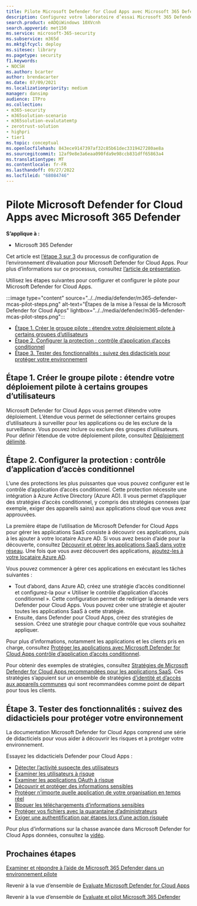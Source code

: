 ```yaml
---
title: Pilote Microsoft Defender for Cloud Apps avec Microsoft 365 Defender
description: Configurez votre laboratoire d’essai Microsoft 365 Defender ou votre environnement pilote pour tester et tester la solution de sécurité conçue pour protéger les appareils, l’identité, les données et les applications.
search.product: eADQiWindows 10XVcnh
search.appverid: met150
ms.service: microsoft-365-security
ms.subservice: m365d
ms.mktglfcycl: deploy
ms.sitesec: library
ms.pagetype: security
f1.keywords:
- NOCSH
ms.author: bcarter
author: brendacarter
ms.date: 07/09/2021
ms.localizationpriority: medium
manager: dansimp
audience: ITPro
ms.collection:
- m365-security
- m365solution-scenario
- m365solution-evalutatemtp
- zerotrust-solution
- highpri
- tier1
ms.topic: conceptual
ms.openlocfilehash: 843ece9147397af32c85b61dec3319427280ae8a
ms.sourcegitcommit: 12af9e8e3a6eaa090fda9e98ccb831dff65863a4
ms.translationtype: MT
ms.contentlocale: fr-FR
ms.lasthandoff: 09/27/2022
ms.locfileid: "68084746"
---
```

# <a name="pilot-microsoft-defender-for-cloud-apps-with-microsoft-365-defender"></a>Pilote Microsoft Defender for Cloud Apps avec Microsoft 365 Defender


**S’applique à :**
- Microsoft 365 Defender

Cet article est [l’étape 3 sur 3](eval-defender-mcas-overview.md) du processus de configuration de l’environnement d’évaluation pour Microsoft Defender for Cloud Apps. Pour plus d’informations sur ce processus, consultez [l’article de présentation](eval-defender-mcas-overview.md).

Utilisez les étapes suivantes pour configurer et configurer le pilote pour Microsoft Defender for Cloud Apps.


:::image type="content" source="../../media/defender/m365-defender-mcas-pilot-steps.png" alt-text="Étapes de la mise à l’essai de la Microsoft Defender for Cloud Apps" lightbox="../../media/defender/m365-defender-mcas-pilot-steps.png":::
- [Étape 1. Créer le groupe pilote : étendre votre déploiement pilote à certains groupes d’utilisateurs](#step-1-create-the-pilot-groupscope-your-pilot-deployment-to-certain-user-groups)
- [Étape 2. Configurer la protection : contrôle d’application d’accès conditionnel](#step-2-configure-protectionconditional-access-app-control)
- [Étape 3. Tester des fonctionnalités : suivez des didacticiels pour protéger votre environnement](#step-3-try-out-capabilitieswalk-through-tutorials-for-protecting-your-environment) 

## <a name="step-1-create-the-pilot-groupscope-your-pilot-deployment-to-certain-user-groups"></a>Étape 1. Créer le groupe pilote : étendre votre déploiement pilote à certains groupes d’utilisateurs

Microsoft Defender for Cloud Apps vous permet d’étendre votre déploiement. L’étendue vous permet de sélectionner certains groupes d’utilisateurs à surveiller pour les applications ou de les exclure de la surveillance. Vous pouvez inclure ou exclure des groupes d’utilisateurs. Pour définir l’étendue de votre déploiement pilote, consultez [Déploiement délimité](/cloud-app-security/scoped-deployment).


## <a name="step-2-configure-protectionconditional-access-app-control"></a>Étape 2. Configurer la protection : contrôle d’application d’accès conditionnel

L’une des protections les plus puissantes que vous pouvez configurer est le contrôle d’application d’accès conditionnel. Cette protection nécessite une intégration à Azure Active Directory (Azure AD). Il vous permet d’appliquer des stratégies d’accès conditionnel, y compris des stratégies connexes (par exemple, exiger des appareils sains) aux applications cloud que vous avez approuvées. 

La première étape de l’utilisation de Microsoft Defender for Cloud Apps pour gérer les applications SaaS consiste à découvrir ces applications, puis à les ajouter à votre locataire Azure AD. Si vous avez besoin d’aide pour la découverte, consultez [Découvrir et gérer les applications SaaS dans votre réseau](/cloud-app-security/tutorial-shadow-it). Une fois que vous avez découvert des applications, [ajoutez-les à votre locataire Azure AD](/azure/active-directory/manage-apps/add-application-portal).

Vous pouvez commencer à gérer ces applications en exécutant les tâches suivantes :

- Tout d’abord, dans Azure AD, créez une stratégie d’accès conditionnel et configurez-la pour « Utiliser le contrôle d’application d’accès conditionnel ». Cette configuration permet de rediriger la demande vers Defender pour Cloud Apps. Vous pouvez créer une stratégie et ajouter toutes les applications SaaS à cette stratégie.
- Ensuite, dans Defender pour Cloud Apps, créez des stratégies de session. Créez une stratégie pour chaque contrôle que vous souhaitez appliquer.

Pour plus d’informations, notamment les applications et les clients pris en charge, consultez [Protéger les applications avec Microsoft Defender for Cloud Apps contrôle d’application d’accès conditionnel](/cloud-app-security/proxy-intro-aad). 

Pour obtenir des exemples de stratégies, consultez [Stratégies de Microsoft Defender for Cloud Apps recommandées pour les applications SaaS](../office-365-security/mcas-saas-access-policies.md). Ces stratégies s’appuient sur un ensemble de stratégies [d’identité et d’accès aux appareils communes](../office-365-security/microsoft-365-policies-configurations.md) qui sont recommandées comme point de départ pour tous les clients. 

## <a name="step-3-try-out-capabilitieswalk-through-tutorials-for-protecting-your-environment"></a>Étape 3. Tester des fonctionnalités : suivez des didacticiels pour protéger votre environnement 

La documentation Microsoft Defender for Cloud Apps comprend une série de didacticiels pour vous aider à découvrir les risques et à protéger votre environnement. 

Essayez les didacticiels Defender pour Cloud Apps :

- [Détecter l’activité suspecte des utilisateurs](/cloud-app-security/tutorial-suspicious-activity)
- [Examiner les utilisateurs à risque](/cloud-app-security/tutorial-ueba)
- [Examiner les applications OAuth à risque](/cloud-app-security/investigate-risky-oauth)
- [Découvrir et protéger des informations sensibles](/cloud-app-security/tutorial-dlp)
- [Protéger n’importe quelle application de votre organisation en temps réel](/cloud-app-security/tutorial-proxy)
- [Bloquer les téléchargements d’informations sensibles](/cloud-app-security/use-case-proxy-block-session-aad)
- [Protéger vos fichiers avec la quarantaine d’administrateurs](/cloud-app-security/use-case-admin-quarantine)
- [Exiger une authentification par étapes lors d’une action risquée](/cloud-app-security/tutorial-step-up-authentication)

Pour plus d’informations sur la chasse avancée dans Microsoft Defender for Cloud Apps données, consultez la [vidéo](https://www.microsoft.com/en-us/videoplayer/embed/RWFISa).

## <a name="next-steps"></a>Prochaines étapes

[Examiner et répondre à l’aide de Microsoft 365 Defender dans un environnement pilote](eval-defender-investigate-respond.md)

Revenir à la vue d’ensemble de [Evaluate Microsoft Defender for Cloud Apps](eval-defender-mcas-overview.md)

Revenir à la vue d’ensemble de [Evaluate et pilot Microsoft 365 Defender](eval-overview.md)
